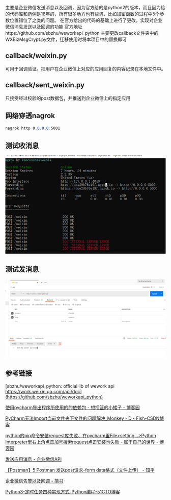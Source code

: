 主要是企业微信发送消息以及回调，因为官方给的是python2的版本，而且因为给的代码库和范例是18年的，所有很多地方也有些坑，比如加密函数的过程中5个参数位置错位了之类的问题。
在官方给出的代码的基础上进行了更改，实现对企业微信消息发送以及回调的功能
官方地址https://github.com/sbzhu/weworkapi_python
主要更改callback文件夹中的WXBizMsgCrypt.py文件，迁移使用时将本项目中的替换即可
## callback/weixin.py
可用于回调验证。把用户在企业微信上对应的应用回复的内容记录在本地文件中。
## callback/sent_weixin.py
只接受经过校验的post数据包，并推送到企业微信上的指定应用

## 网络穿透nagrok

```css
nagrok http 0.0.0.0:5001
```

## 测试收消息

![image-20201220175945135](assets/README/image-20201220175945135.png)

## 测试发消息

![image-20201220175917733](assets/README/image-20201220175917733.png)





## 参考链接

[sbzhu/weworkapi_python: official lib of wework api https://work.weixin.qq.com/api/doc](https://github.com/sbzhu/weworkapi_python)

[使用pycharm导出程序所使用的的依赖包 - 想扣篮的小矮子 - 博客园](https://www.cnblogs.com/zty1304368100/p/11542257.html)

[PyCharm无法Import当前文件夹下文件的问题解决_Monkey・D・Fish-CSDN博客](https://blog.csdn.net/nofish_xp/article/details/83032605)

[python的pip命令安装request库失败、在pycharm里File>setting...>Python Interpreter里右上角点击加号搜索request点击安装也失败 - 属于自己的世界 - 博客园](https://www.cnblogs.com/will-wu/p/13523794.html)

[发送应用消息 - 企业微信API](https://work.weixin.qq.com/api/doc/90000/90135/90236)

[【Postman】5 Postman 发送post请求-form data格式（文件上传） - 知乎](https://zhuanlan.zhihu.com/p/108387853)

[企业微信告警以及回调 - 简书](https://www.jianshu.com/p/1276364e0f81)

[Python3-定时任务四种实现方式-Python编程-51CTO博客](https://blog.51cto.com/huangyg/2367088)